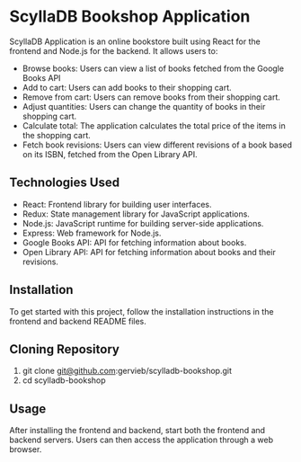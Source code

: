# ScyllaDB Bookshop Application

ScyllaDB Application is an online bookstore built using React for the frontend and Node.js for the backend. It allows users to:

- Browse books: Users can view a list of books fetched from the Google Books API
- Add to cart: Users can add books to their shopping cart.
- Remove from cart: Users can remove books from their shopping cart.
- Adjust quantities: Users can change the quantity of books in their shopping cart.
- Calculate total: The application calculates the total price of the items in the shopping cart.
- Fetch book revisions: Users can view different revisions of a book based on its ISBN, fetched from the Open Library API.

## Technologies Used

- React: Frontend library for building user interfaces.
- Redux: State management library for JavaScript applications.
- Node.js: JavaScript runtime for building server-side applications.
- Express: Web framework for Node.js.
- Google Books API: API for fetching information about books.
- Open Library API: API for fetching information about books and their revisions.

## Installation

To get started with this project, follow the installation instructions in the frontend and backend README files.

## Cloning Repository

1. git clone git@github.com:gervieb/scylladb-bookshop.git
2. cd scylladb-bookshop

## Usage

After installing the frontend and backend, start both the frontend and backend servers. Users can then access the application through a web browser.
